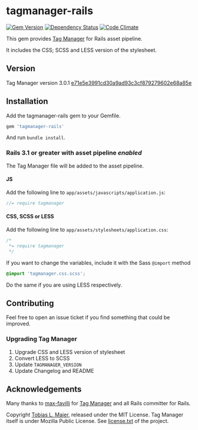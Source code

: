 # tagmanager-rails

[![Gem Version](https://badge.fury.io/rb/tagmanager-rails.svg)](http://badge.fury.io/rb/tagmanager-rails)
[![Dependency Status](https://gemnasium.com/tmaier/tagmanager-rails.svg)](https://gemnasium.com/tmaier/tagmanager-rails)
[![Code Climate](https://codeclimate.com/github/tmaier/tagmanager-rails.svg)](https://codeclimate.com/github/tmaier/tagmanager-rails)

This gem provides [Tag Manager][] for Rails asset pipeline.

It includes the CSS; SCSS and LESS version of the stylesheet.

## Version

Tag Manager version 3.0.1
[e71e5e3991cd30a9ad93c3cf879279602e68a85e](https://github.com/max-favilli/tagmanager/commit/e71e5e3991cd30a9ad93c3cf879279602e68a85e)

## Installation

Add the tagmanager-rails gem to your Gemfile.

```ruby
gem 'tagmanager-rails'
```

And run `bundle install`.

### Rails 3.1 or greater with asset pipeline *enabled*

The Tag Manager file will be added to the asset pipeline.

#### JS

Add the following line to `app/assets/javascripts/application.js`:

```js
//= require tagmanager
```

#### CSS, SCSS or LESS

Add the following line to `app/assets/stylesheets/application.css`:

```css
/*
 *= require tagmanager
 */
```

If you want to change the variables, include it with the Sass `@import` method

```scss
@import 'tagmanager.css.scss';
```

Do the same if you are using LESS respectively.

## Contributing

Feel free to open an issue ticket if you find something that could be improved.

### Upgrading Tag Manager

1. Upgrade CSS and LESS version of stylesheet
1. Convert LESS to SCSS
1. Update `TAGMANAGER_VERSION`
1. Update Changelog and README

## Acknowledgements

Many thanks to [max-favilli](https://github.com/max-favilli) for [Tag Manager][] and all Rails committer for Rails.

Copyright [Tobias L. Maier](http://tobiasmaier.info), released under the MIT License.
Tag Manager itself is under Mozilla Public License. See [license.txt](https://github.com/max-favilli/tagmanager/blob/master/license.txt) of the project.

[Tag Manager]: https://github.com/max-favilli/tagmanager
